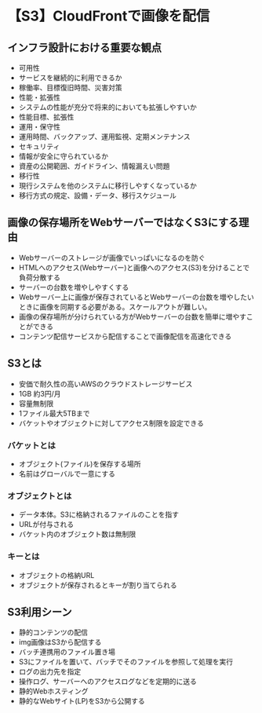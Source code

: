 # 【S3】CloudFrontで画像を配信

## インフラ設計における重要な観点

- 可用性
 - サービスを継続的に利用できるか
 - 稼働率、目標復旧時間、災害対策
- 性能・拡張性
 - システムの性能が充分で将来的においても拡張しやすいか
 - 性能目標、拡張性
- 運用・保守性
 - 運用時間、バックアップ、運用監視、定期メンテナンス
- セキュリティ
 - 情報が安全に守られているか
 - 資産の公開範囲、ガイドライン、情報漏えい問題
- 移行性
 - 現行システムを他のシステムに移行しやすくなっているか
 - 移行方式の規定、設備・データ、移行スケジュール

## 画像の保存場所をWebサーバーではなくS3にする理由

- Webサーバーのストレージが画像でいっぱいになるのを防ぐ
- HTMLへのアクセス(Webサーバー)と画像へのアクセス(S3)を分けることで負荷分散する
- サーバーの台数を増やしやすくする
 - Webサーバー上に画像が保存されているとWebサーバーの台数を増やしたいときに画像を同期する必要がある。スケールアウトが難しい。
 - 画像の保存場所が分けられている方がWebサーバーの台数を簡単に増やすことができる
- コンテンツ配信サービスから配信することで画像配信を高速化できる

## S3とは

- 安価で耐久性の高いAWSのクラウドストレージサービス
- 1GB 約3円/月
- 容量無制限
- 1ファイル最大5TBまで
- バケットやオブジェクトに対してアクセス制限を設定できる

### バケットとは

- オブジェクト(ファイル)を保存する場所
- 名前はグローバルで一意にする

### オブジェクトとは

- データ本体。S3に格納されるファイルのことを指す
- URLが付与される
- バケット内のオブジェクト数は無制限

### キーとは

- オブジェクトの格納URL
- オブジェクトが保存されるとキーが割り当てられる

## S3利用シーン

- 静的コンテンツの配信
 - img画像はS3から配信する
- バッチ連携用のファイル置き場
 - S3にファイルを置いて、バッチでそのファイルを参照して処理を実行
- ログの出力先を指定
 - 操作ログ、サーバーへのアクセスログなどを定期的に送る
- 静的Webホスティング
 - 静的なWebサイト(LP)をS3から公開する
